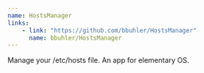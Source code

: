 ```yaml
---
name: HostsManager
links: 
    - link: "https://github.com/bbuhler/HostsManager"
      name: bbuhler/HostsManager
---
```

<p>Manage your /etc/hosts file. An app for elementary OS.</p>
